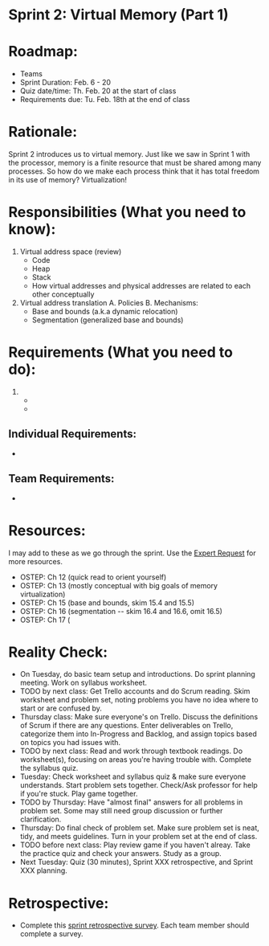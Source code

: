 # Sprint 2: Virtual Memory (Part 1)

# Roadmap:
* Teams
* Sprint Duration: Feb. 6 - 20
* Quiz date/time: Th. Feb. 20 at the start of class
* Requirements due: Tu. Feb. 18th at the end of class

# Rationale: 
Sprint 2 introduces us to virtual memory.  Just like we saw in Sprint 1 with the processor, memory is a finite resource that must be shared among many processes.  So how do we make each process think that it has total freedom in its use of memory?  Virtualization!  

# Responsibilities (What you need to know):
1. Virtual address space (review)
   * Code
   * Heap
   * Stack
   * How virtual addresses and physical addresses are related to each other conceptually
 2. Virtual address translation
    A. Policies
    B. Mechanisms:
       * Base and bounds (a.k.a dynamic relocation)
       * Segmentation (generalized base and bounds)
    

# Requirements (What you need to do):
1.
   *
   *

## Individual Requirements:
   *

## Team Requirements:
   * 
   
# Resources:  
I may add to these as we go through the sprint.  Use the [Expert Request](https://rollins.co1.qualtrics.com/jfe/form/SV_0jNfbBpN1clDJfn?course=cms330s20&sprint=2) for more resources. 
   * OSTEP: Ch 12 (quick read to orient yourself)
   * OSTEP: Ch 13 (mostly conceptual with big goals of memory virtualization)
   * OSTEP: Ch 15 (base and bounds, skim 15.4 and 15.5)
   * OSTEP: Ch 16 (segmentation -- skim 16.4 and 16.6, omit 16.5)
   * OSTEP: Ch 17 (
# Reality Check:
  * On Tuesday, do basic team setup and introductions.  Do sprint planning meeting.  Work on syllabus worksheet.
  * TODO by next class:  Get Trello accounts and do Scrum reading. Skim worksheet and problem set, noting problems you have no idea where to start or are confused by.
  * Thursday class: Make sure everyone's on Trello.  Discuss the definitions of Scrum if there are any questions. Enter deliverables on Trello, categorize them into In-Progress and Backlog, and assign topics based on topics you had issues with.
  * TODO by next class: Read and work through textbook readings.  Do worksheet(s), focusing on areas you're having trouble with.  Complete the syllabus quiz.
  * Tuesday: Check worksheet and syllabus quiz & make sure everyone understands. Start problem sets together. Check/Ask professor for help if you're stuck.  Play game together.
  * TODO by Thursday: Have "almost final" answers for all problems in problem set.  Some may still need group discussion or further clarification.
  * Thursday: Do final check of problem set.  Make sure problem set is neat, tidy, and meets guidelines.  Turn in your problem set at the end of class.
  * TODO before next class: Play review game if you haven't alreay. Take the practice quiz and check your answers.  Study as a group.  
  * Next Tuesday: Quiz (30 minutes), Sprint XXX retrospective, and Sprint XXX planning.

# Retrospective:
  * Complete this [sprint retrospective survey](https://rollins.co1.qualtrics.com/jfe/form/SV_3rAIzhpHFYbIixf?course=330s20&sprint=2).  Each team member should complete a survey.

